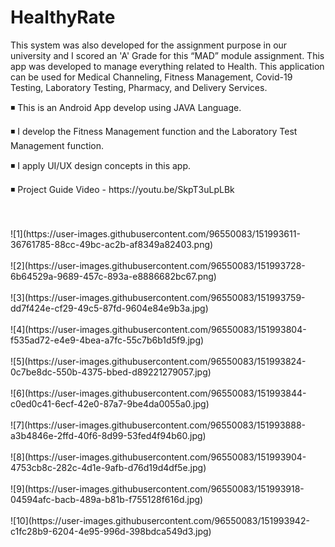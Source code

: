 # HealthyRate
This system was also developed for the assignment purpose in our university and I scored an 'A' Grade for this “MAD” module assignment. This app was developed to manage everything related to Health. This application can be used for Medical Channeling, Fitness Management, Covid-19 Testing, Laboratory Testing, Pharmacy, and Delivery Services.

<p>◾ This is an Android App develop using JAVA Language. </P>

<p>◾ I develop the Fitness Management function and the Laboratory Test Management function.</P>

<p>◾ I apply UI/UX design concepts in this app.</P>

<p>◾ Project Guide Video - https://youtu.be/SkpT3uLpLBk </P>
 <br> <br>
![1](https://user-images.githubusercontent.com/96550083/151993611-36761785-88cc-49bc-ac2b-af8349a82403.png)
 <br> <br>
![2](https://user-images.githubusercontent.com/96550083/151993728-6b64529a-9689-457c-893a-e8886682bc67.png)
 <br> <br>
![3](https://user-images.githubusercontent.com/96550083/151993759-dd7f424e-cf29-49c5-87fd-9604e84e9b3a.jpg)
 <br> <br>
![4](https://user-images.githubusercontent.com/96550083/151993804-f535ad72-e4e9-4bea-a7fc-55c7b6b1d5f9.jpg)
 <br> <br>
![5](https://user-images.githubusercontent.com/96550083/151993824-0c7be8dc-550b-4375-bbed-d89221279057.jpg)
 <br> <br>
![6](https://user-images.githubusercontent.com/96550083/151993844-c0ed0c41-6ecf-42e0-87a7-9be4da0055a0.jpg)
 <br> <br>
![7](https://user-images.githubusercontent.com/96550083/151993888-a3b4846e-2ffd-40f6-8d99-53fed4f94b60.jpg)
 <br> <br>
![8](https://user-images.githubusercontent.com/96550083/151993904-4753cb8c-282c-4d1e-9afb-d76d19d4df5e.jpg)
 <br> <br>
![9](https://user-images.githubusercontent.com/96550083/151993918-04594afc-bacb-489a-b81b-f755128f616d.jpg)
 <br> <br>
![10](https://user-images.githubusercontent.com/96550083/151993942-c1fc28b9-6204-4e95-996d-398bdca549d3.jpg)
 <br> <br>
